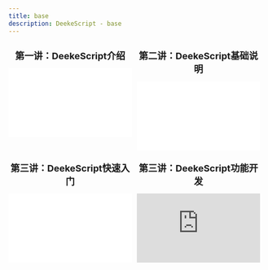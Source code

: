```yaml
---
title: base
description: DeekeScript - base
---
```


<style>
.main2{
    display: flex;
    flex-wrap: wrap;  /* 允许换行 */
    gap: 10px;        /* 元素间距，可选 */
}

.video-container {
    width: 49%; /* 宽度自适应 */
    flex: 0 0 calc(50% - 10px);
    margin-top: 12px;
}

.video-container > div:nth-child(1){
    position: relative;
    width: 100%;
}

.video-container > div:nth-child(2){
    position: relative;
    width: 100%;
    padding-bottom: 56.15%;
    height: 0;
}
.video-container iframe {
    position: absolute;
    width: 100%;
    height: 100%;
    border: 0;
}

.video-container > div:nth-child(1) {
    font-size: 18px;
    font-weight: bold;
    margin-bottom: 12px;
    text-align: center;
}
</style>
<div class="main2">
    <div class="video-container">
        <div>第一讲：DeekeScript介绍</div>
        <div>
            <iframe src="//player.bilibili.com/player.html?isOutside=true&aid=115027981898564&bvid=BV11Pb7zyEHH&cid=31698521810&p=1" scrolling="no" border="0" frameborder="no" framespacing="0" allowfullscreen="true"></iframe>
        </div>
    </div>
    <div class="video-container"> 
        <div>第二讲：DeekeScript基础说明</div>
        <div>
            <iframe src="//player.bilibili.com/player.html?isOutside=true&aid=115028233557530&bvid=BV1fvbjzeEBJ&cid=31699567159&p=1" scrolling="no" border="0" frameborder="no" framespacing="0" allowfullscreen="true"></iframe>
        </div>
    </div>
    <div class="video-container"> 
        <div>第三讲：DeekeScript快速入门</div>
        <div>
            <iframe src="//player.bilibili.com/player.html?isOutside=true&aid=115033904254990&bvid=BV1Gsbsz5Ewc&cid=31723029664&p=1" scrolling="no" border="0" frameborder="no" framespacing="0" allowfullscreen="true"></iframe>
        </div>
    </div>
    <div class="video-container"> 
        <div>第三讲：DeekeScript功能开发</div>
        <div>
            <iframe src="https://www.bilibili.com/video/BV1S9Hqz4Eet/?share_source=copy_web&vd_source=89a788888b71214e06f66767142bd18c" scrolling="no" border="0" frameborder="no" framespacing="0" allowfullscreen="true"></iframe>
        </div>
    </div>
</div>
